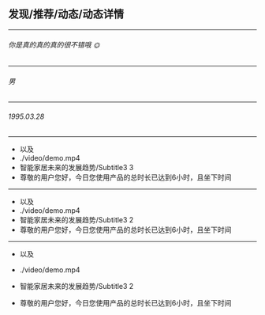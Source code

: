 ## 发现/推荐/动态/动态详情

---

###### 你是真的真的真的很不错哦 🌞
---

###### 男

---

###### 1995.03.28

---
- 以及
- ./video/demo.mp4
- 智能家居未来的发展趋势/Subtitle3 3
- 尊敬的用户您好，今日您使用产品的总时长已达到6小时，且坐下时间

---

- 以及
- ./video/demo.mp4
- 智能家居未来的发展趋势/Subtitle3 2
- 尊敬的用户您好，今日您使用产品的总时长已达到6小时，且坐下时间

---

- 以及

- ./video/demo.mp4
- 智能家居未来的发展趋势/Subtitle3 2
- 尊敬的用户您好，今日您使用产品的总时长已达到6小时，且坐下时间